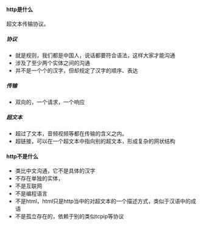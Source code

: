 #### http是什么

超文本传输协议。

##### 协议

- 就是规则，我们都是中国人，说话都要符合语法，这样大家才能沟通
- 涉及了至少两个实体之间的沟通
- 并不是一个个的汉字，但却规定了汉字的顺序、表达

##### 传输

- 双向的，一个请求，一个响应



##### 超文本

- 超过了文本，音频视频等都在传输的含义之内。
- 超链接，可以在一个超文本中指向别的超文本，形成复杂的网状结构



#### http不是什么

- 类比中文沟通，它不是具体的汉字
- 不存在单独的实体，
- 不是互联网
- 不是编程语言
- 不是html，html只是http当中的对超文本的一个描述方式，类似于汉语中的成语
- 不是孤立存在的，依赖于别的类似tcpip等协议